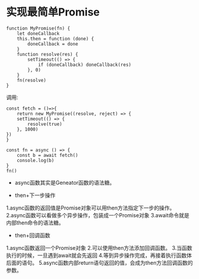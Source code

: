 # 实现最简单Promise



    function MyPromise(fn) {
        let doneCallback
        this.then = function (done) {
            doneCallback = done
        }
        function resolve(res) {
            setTimeout(() => {
                if (doneCallback) doneCallback(res)
            }, 0)
        }
        fn(resolve)
    }

调用:

    const fetch = ()=>{
        return new MyPromise((resolve, reject) => {
        setTimeout(() => {
            resolve(true)
        }, 1000)
    })
    }

    const fn = async () => {
        const b = await fetch()
        console.log(b)
    }
    fn()

- async函数其实是Geneator函数的语法糖。

- then+下一步操作

1.async函数的返回值是Promise对象可以用then方法指定下一步的操作。
2.async函数可以看做多个异步操作，包装成一个Promise对象
3.await命令就是内部then命令的语法糖。

- then+回调函数

1.async函数返回一个Promise对象
2.可以使用then方法添加回调函数。
3.当函数执行的时候，一旦遇到await就会先返回
4.等到异步操作完成，再接着执行函数体后面的语句。
5.async函数内部return语句返回的值，会成为then方法回调函数的参数。